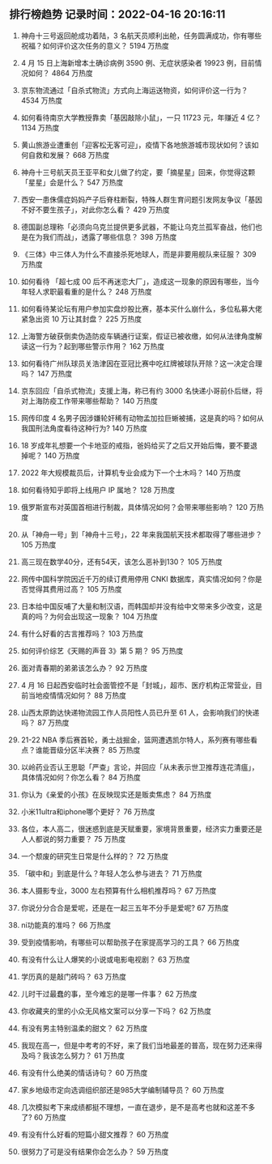 
## 排行榜趋势 记录时间：2022-04-16 20:16:11
  
  1. 神舟十三号返回舱成功着陆，3 名航天员顺利出舱，任务圆满成功，你有哪些祝福？如何评价这次任务的意义？ 5194 万热度
    
  2. 4 月 15 日上海新增本土确诊病例 3590 例、无症状感染者 19923 例，目前情况如何？ 4864 万热度
    
  3. 京东物流通过「自杀式物流」方式向上海运送物资，如何评价这一行为？ 4534 万热度
    
  4. 如何看待南京大学教授靠卖「基因敲除小鼠」，一只 11723 元，年赚近 4 亿？ 1134 万热度
    
  5. 黄山旅游业遭重创「迎客松无客可迎」，疫情下各地旅游城市现状如何？该如何自救和发展？ 668 万热度
    
  6. 神舟十三号航天员王亚平和女儿做了约定，要「摘星星」回来，你觉得这颗「星星」会是什么？ 547 万热度
    
  7. 西安一患侏儒症妈妈产子后脊柱断裂，特殊人群生育问题引发网友争议「基因不好不要生孩子」，对此你怎么看？ 429 万热度
    
  8. 德国副总理称「必须向乌克兰提供更多武器，不能让乌克兰孤军奋战，他们也是在为我们而战」，透露了哪些信息？ 398 万热度
    
  9. 《三体》中三体人为什么不直接杀死地球人，而是非要用舰队来征服？ 309 万热度
    
  10. 如何看待 「超七成 00 后不再迷恋大厂」，造成这一现象的原因有哪些，当今年轻人求职最看重的是什么？ 248 万热度
    
  11. 如何看待某论坛有用户参加实盘炒股比赛，基本买什么崩什么，多位私募大佬紧急出资 10 万让其封盘？ 225 万热度
    
  12. 上海警方破获倒卖伪造防疫车辆通行证案，假证已被收缴，如何从法律角度解读这一行为？起到哪些警示作用？ 162 万热度
    
  13. 如何看待广州队球员关浩津因在亚冠比赛中吃红牌被球队开除？这一决定合理吗？ 147 万热度
    
  14. 京东回应「自杀式物流」支援上海，称已有约 3000 名快递小哥前仆后继，将对上海防疫工作带来哪些帮助？ 140 万热度
    
  15. 网传印度 4 名男子因涉嫌轮奸稀有动物孟加拉巨蜥被捕，这是真的吗？如何从我国刑法角度看待这种行为? 140 万热度
    
  16. 18 岁成年礼想要一个卡地亚的戒指，爸妈给买了之后又开始后悔，要不要退掉呢？ 140 万热度
    
  17. 2022 年大规模裁员后，计算机专业会成为下一个土木吗？ 140 万热度
    
  18. 如何看待知乎即将上线用户 IP 属地？ 128 万热度
    
  19. 俄罗斯宣布对英国首相进行制裁，具体情况如何？会带来哪些影响？ 120 万热度
    
  20. 从「神舟一号」到「神舟十三号」，22 年来我国航天技术都取得了哪些进步？ 105 万热度
    
  21. 高三现在数学40分，还有54天，该怎么恶补到130？ 105 万热度
    
  22. 网传中国科学院因近千万的续订费用停用 CNKI 数据库，真实情况如何？你是否觉得其费用过高？ 105 万热度
    
  23. 日本给中国反哺了大量和制汉语，而韩国却并没有给中文带来多少改变，这是真的吗？为何会出现这一现象？ 104 万热度
    
  24. 有什么好看的古言推荐吗？ 103 万热度
    
  25. 如何评价综艺《天赐的声音 3》第 5 期？ 95 万热度
    
  26. 面对青春期的弟弟该怎么办？ 92 万热度
    
  27. 4 月 16 日起西安临时社会面管控不是「封城」，超市、医疗机构正常营业，目前当地疫情情况如何？ 88 万热度
    
  28. 山西太原韵达快递物流园工作人员阳性人员已升至 61 人，会影响我们的快递吗？ 87 万热度
    
  29. 21-22 NBA 季后赛首轮，勇士战掘金，篮网遭遇凯尔特人，系列赛有哪些看点？谁能晋级分区半决赛？ 85 万热度
    
  30. 以岭药业否认王思聪「严查」言论，并回应「从未表示世卫推荐连花清瘟」，具体情况如何？你怎么看？ 84 万热度
    
  31. 你认为《亲爱的小孩》在反映现实还是贩卖焦虑？ 84 万热度
    
  32. 小米11ultra和iphone哪个更好？ 76 万热度
    
  33. 各位，本人高二，很迷惑到底是天赋重要，家境背景重要，经济实力重要还是人人都说的努力重要？ 75 万热度
    
  34. 一个颓废的研究生日常是什么样的？ 72 万热度
    
  35. 「碳中和」到底是什么？年轻人怎么参与进去？ 71 万热度
    
  36. 本人摄影专业，3000 左右预算有什么相机推荐吗？ 67 万热度
    
  37. 你说分分合合是爱呢，还是在一起三五年不分手是爱呢? 67 万热度
    
  38. ni功能真的准吗？ 66 万热度
    
  39. 受到疫情影响，有哪些可以帮助孩子在家提高学习的工具？ 66 万热度
    
  40. 有没有什么让人爆笑的小说或电影电视剧？ 63 万热度
    
  41. 学历真的是敲门砖吗？ 63 万热度
    
  42. 儿时干过最蠢的事，至今难忘的是哪一件事？ 62 万热度
    
  43. 你收藏夹的里的小众无风格文案可以分享一下吗？ 62 万热度
    
  44. 有没有男主特别温柔的甜文？ 62 万热度
    
  45. 我现在高一，但是中考考的不好，来了我们当地最差的普高，现在努力还来得及吗？我该怎么努力？ 61 万热度
    
  46. 有没有什么绝美的情话诗句？ 60 万热度
    
  47. 家乡地级市定向选调组织部还是985大学编制辅导员？ 60 万热度
    
  48. 几次模拟考下来成绩都挺不理想，一直在退步，是不是高考也就和这差不多了? 60 万热度
    
  49. 有没有什么好看的短篇小甜文推荐？ 60 万热度
    
  50. 很努力了可是没有结果你会怎么办？ 59 万热度
    
